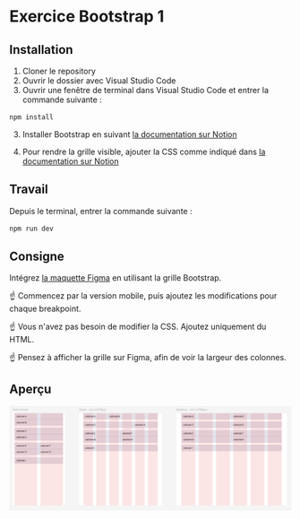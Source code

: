# Exercice Bootstrap 1

## Installation

1. Cloner le repository
2. Ouvrir le dossier avec Visual Studio Code
3. Ouvrir une fenêtre de terminal dans Visual Studio Code et entrer la commande suivante :

```bash
npm install
```

3. Installer Bootstrap en suivant [la documentation sur Notion](https://eikon-imd.notion.site/Bootstrap-Installation-dans-le-starterkit-3f58413c9b5c4143b7ab83c5e51d69c2)

4. Pour rendre la grille visible, ajouter la CSS comme indiqué dans [la documentation sur Notion](https://eikon-imd.notion.site/Bootstrap-layout-highlighter-e3813cee0d694df497faced10f2cc49c)

## Travail

Depuis le terminal, entrer la commande suivante :

```bash
npm run dev
```

## Consigne

Intégrez [la maquette Figma](https://www.figma.com/design/LVPg8jeb7xQUN50SpZueqM/imd2-exercice-bootstrap-4?node-id=0-1&t=9Xgg7pz63U1EQzx6-1) en utilisant la grille Bootstrap.

☝️ Commencez par la version mobile, puis ajoutez les modifications pour chaque breakpoint.

☝️ Vous n'avez pas besoin de modifier la CSS. Ajoutez uniquement du HTML.

☝️ Pensez à afficher la grille sur Figma, afin de voir la largeur des colonnes.

## Aperçu

![Aperçu](apercu.png)
